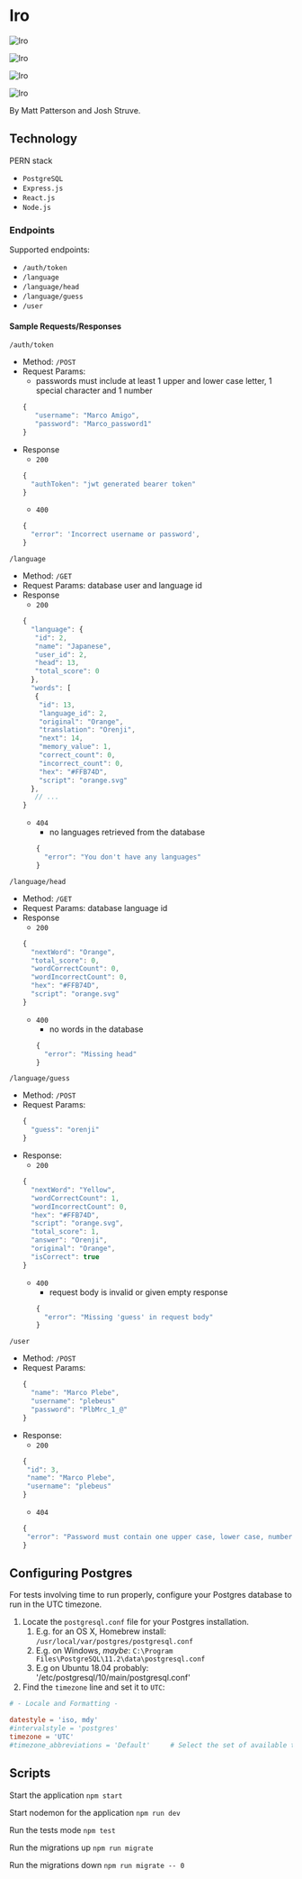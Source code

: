 # Iro

![Iro](./screenshots/branding-light.png "Iro Branding Light")

![Iro](./screenshots/sign-up-page-light.png "Iro Light Sign Up Page")

![Iro](./screenshots/log-in-page-light.png "Iro Light Log In Page")



![Iro](./screenshots/dashboard.png "Iro Dashboard")

By Matt Patterson and Josh Struve.

## Technology

PERN stack
 - `PostgreSQL`
 - `Express.js`
 - `React.js`
 - `Node.js`
 
### Endpoints

Supported endpoints: 
 - `/auth/token`
 - `/language`
 - `/language/head`
 - `/language/guess`
 - `/user`
 
#### Sample Requests/Responses

`/auth/token`
  - Method: `/POST`
  - Request Params:
     - passwords must include at least 1 upper and lower case letter, 1 special character and 1 number
    ```javascript
    {
       "username": "Marco Amigo",
       "password": "Marco_password1"
    }
    ```
   - Response
      - `200`
      ```javascript
      {
        "authToken": "jwt generated bearer token"
      }
      ```
      - `400`
      ```javascript
      {
        "error": 'Incorrect username or password',
      }
      ```
`/language`
   - Method: `/GET`
   - Request Params: database user and language id
   - Response
      - `200`
      ```javascript
      {
        "language": {
         "id": 2,
         "name": "Japanese",
         "user_id": 2,
         "head": 13,
         "total_score": 0
        },
        "words": [
         {
          "id": 13,
          "language_id": 2,
          "original": "Orange",
          "translation": "Orenji",
          "next": 14,
          "memory_value": 1,
          "correct_count": 0,
          "incorrect_count": 0,
          "hex": "#FFB74D",
          "script": "orange.svg"
        },
         // ...
      }
      ```
      - `404`
        - no languages retrieved from the database
        ```javascript
        {
          "error": "You don't have any languages"
        }
        ```
`/language/head`
   - Method: `/GET`
   - Request Params: database language id
   - Response
     - `200`
     ```javascript
     {
       "nextWord": "Orange",
       "total_score": 0,
       "wordCorrectCount": 0,
       "wordIncorrectCount": 0,
       "hex": "#FFB74D",
       "script": "orange.svg"
     }
     ```
     - `400`
       - no words in the database
       ```javascript
       {
         "error": "Missing head"
       }
       ```
`/language/guess`
  - Method: `/POST`
  - Request Params:
    ```javascript
    {
      "guess": "orenji"
    }
    ```
  - Response:
    - `200`
    ```javascript
    {
      "nextWord": "Yellow",
      "wordCorrectCount": 1,
      "wordIncorrectCount": 0,
      "hex": "#FFB74D",
      "script": "orange.svg",
      "total_score": 1,
      "answer": "Orenji",
      "original": "Orange",
      "isCorrect": true
    }
    ```
    - `400`
      - request body is invalid or given empty response
      ```javascript
      {
        "error": "Missing 'guess' in request body"
      }
      ```
`/user`
   - Method: `/POST`
   - Request Params: 
     ```javascript
     {
       "name": "Marco Plebe",
       "username": "plebeus"
       "password": "PlbMrc_1_@"
     }
     ```
   - Response:
     - `200`
     ```javascript
     {
      "id": 3,
      "name": "Marco Plebe",
      "username": "plebeus"
     }
     ```
     - `404`
     ```javascript
     {
      "error": "Password must contain one upper case, lower case, number and special character"
     }
     ```
   
   
## Configuring Postgres

For tests involving time to run properly, configure your Postgres database to run in the UTC timezone.

1. Locate the `postgresql.conf` file for your Postgres installation.
   1. E.g. for an OS X, Homebrew install: `/usr/local/var/postgres/postgresql.conf`
   2. E.g. on Windows, _maybe_: `C:\Program Files\PostgreSQL\11.2\data\postgresql.conf`
   3. E.g  on Ubuntu 18.04 probably: '/etc/postgresql/10/main/postgresql.conf'
2. Find the `timezone` line and set it to `UTC`:

```conf
# - Locale and Formatting -

datestyle = 'iso, mdy'
#intervalstyle = 'postgres'
timezone = 'UTC'
#timezone_abbreviations = 'Default'     # Select the set of available time zone
```

## Scripts

Start the application `npm start`

Start nodemon for the application `npm run dev`

Run the tests mode `npm test`

Run the migrations up `npm run migrate`

Run the migrations down `npm run migrate -- 0`
